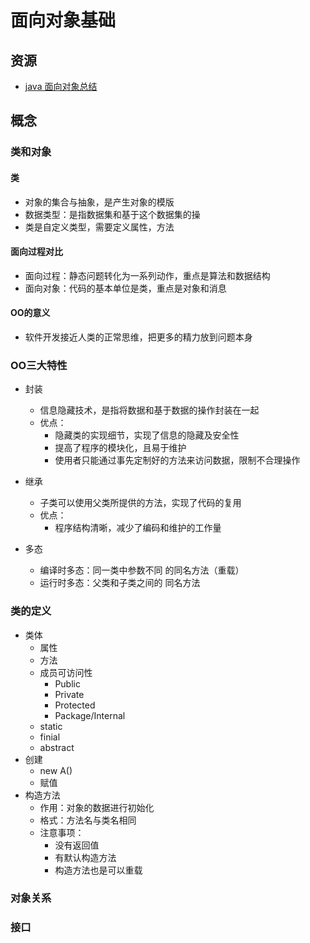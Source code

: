 # 面向对象基础

## 资源

- [java 面向对象总结](https://langinteger.github.io/2018/04/29/java-oop/)

## 概念

### 类和对象

#### 类

- 对象的集合与抽象，是产生对象的模版
- 数据类型：是指数据集和基于这个数据集的操
- 类是自定义类型，需要定义属性，方法

#### 面向过程对比

- 面向过程：静态问题转化为一系列动作，重点是算法和数据结构
- 面向对象：代码的基本单位是类，重点是对象和消息

#### OO的意义

- 软件开发接近人类的正常思维，把更多的精力放到问题本身

### OO三大特性

- 封装
  - 信息隐藏技术，是指将数据和基于数据的操作封装在一起
  - 优点：
    - 隐藏类的实现细节，实现了信息的隐藏及安全性
    - 提高了程序的模块化，且易于维护
    - 使用者只能通过事先定制好的方法来访问数据，限制不合理操作
- 继承
  - 子类可以使用父类所提供的方法，实现了代码的复用
  - 优点：
    - 程序结构清晰，减少了编码和维护的工作量

- 多态
  - 编译时多态：同一类中参数不同 的同名方法（重载）
  - 运行时多态：父类和子类之间的 同名方法

### 类的定义

- 类体
  - 属性
  - 方法
  - 成员可访问性
    - Public
    - Private
    - Protected
    - Package/Internal
  - static
  - finial
  - abstract
- 创建
  - new A()
  - 赋值
- 构造方法
  - 作用：对象的数据进行初始化
  - 格式：方法名与类名相同
  - 注意事项：
    - 没有返回值
    - 有默认构造方法
    - 构造方法也是可以重载

### 对象关系

### 接口
